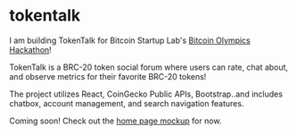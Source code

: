 # tokentalk
I am building TokenTalk for Bitcoin Startup Lab's [Bitcoin Olympics Hackathon](https://btcolympics.devpost.com/)! 

TokenTalk is a BRC-20 token social forum where users can rate, chat about, and observe metrics for their favorite BRC-20 tokens! 

The project utilizes React, CoinGecko Public APIs, Bootstrap..and includes chatbox, account management, and search navigation features.

Coming soon! Check out the [home page mockup](https://github.com/theresa-whynot/tokentalk/blob/main/tokentalk%20frontend%20mockup.docx) for now.
